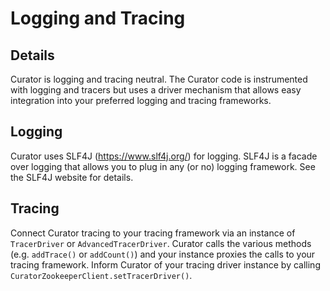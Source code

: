 # Logging and Tracing

## Details

Curator is logging and tracing neutral. The Curator code is instrumented with logging and tracers but uses a driver mechanism that allows easy integration into your preferred logging and tracing frameworks.

## Logging

Curator uses SLF4J (https://www.slf4j.org/) for logging. SLF4J is a facade over logging that allows you to plug in any (or no) logging framework. See the SLF4J website for details.

## Tracing

Connect Curator tracing to your tracing framework via an instance of `TracerDriver` or `AdvancedTracerDriver`. Curator calls the various methods (e.g. `addTrace()` or `addCount()`) and your instance proxies the calls to your tracing framework. Inform Curator of your tracing driver instance by calling `CuratorZookeeperClient.setTracerDriver()`.
